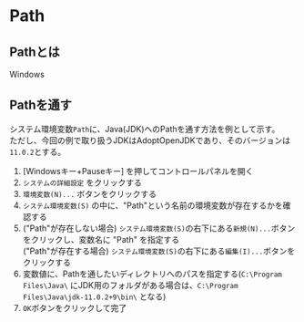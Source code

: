 # Path

## Pathとは

Windows

## Pathを通す

システム環境変数`Path`に、Java(JDK)へのPathを通す方法を例として示す。<br/>
ただし、今回の例で取り扱うJDKはAdoptOpenJDKであり、そのバージョンは`11.0.2`とする。

1. [Windowsキー+Pauseキー] を押してコントロールパネルを開く
2. `システムの詳細設定` をクリックする
3. `環境変数(N)...` ボタンをクリックする
4. `システム環境変数(S)` の中に、"Path"という名前の環境変数が存在するかを確認する
5. ("Path"が存在しない場合) `システム環境変数(S)`の右下にある`新規(N)...`ボタンをクリックし、変数名に "Path" を指定する<br/>
("Path"が存在する場合) `システム環境変数(S)`の右下にある`編集(I)...`ボタンをクリックする
6. 変数値に、Pathを通したいディレクトリへのパスを指定する(`C:\Program Files\Java\` にJDK用のフォルダがある場合は、`C:\Program Files\Java\jdk-11.0.2+9\bin\` となる)
7. `OK`ボタンをクリックして完了
